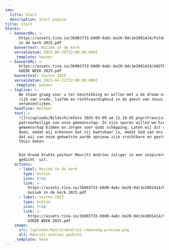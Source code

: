 ```yaml
---
seo:
  title: Start
  description: Start pagina
title: Start
blocks:
  - bannerURL: >-
      https://assets.tina.io/3b903733-b9d0-4a6c-be20-9dc3e2081414/Folder muziek
      in de kerk 2025.pdf
    bannertext: Muziek in de kerk
    vervaldatum: 2025-06-29T22:00:00.000Z
    _template: banner
  - bannerURL: >-
      https://assets.tina.io/3b903733-b9d0-4a6c-be20-9dc3e2081414/VASTEN en
      GOEDE WEEK 2025.pdf
    bannertext: Vasten 2025
    vervaldatum: 2025-04-21T22:00:00.000Z
    _template: banner
  - tagline: >-
      We staan graag voor u ter beschikking en willen met u de droom van een
      rijk van vrede, liefde en rechtvaardigheid in de geest van Jezus helpen
      verwezenlijken. 
    headline: Welkom!
    text: >
      ![](</uploads/Bildschirmfoto 2025-03-09 um 12.19.05.png>)Franciscus, de
      patroonheilige van onze gemeenschap: In zijn sporen willen we hier in onze
      gemeenschap bidden en zorgen voor Gods schepping. Laten wij dit samen
      doen, omdat wij erkennen dat zij kwetsbaar is, omdat God van ons verlangt
      dat wij van onze gekwetste aarde opnieuw zijn vruchtbare en gastvrije
      thuis maken.


      Die droom drukte pastoor Mauritz Andries zaliger in een inspirerend
      gedicht  uit.
    actions:
      - label: Muziek in de kerk
        type: button
        icon: true
        link: >-
          https://assets.tina.io/3b903733-b9d0-4a6c-be20-9dc3e2081414/Folder
          muziek in de kerk 2025.pdf
      - label: Vasten 2025
        type: button
        icon: true
        link: >-
          https://assets.tina.io/3b903733-b9d0-4a6c-be20-9dc3e2081414/VASTEN en
          GOEDE WEEK 2025.pdf
    image:
      src: /uploads/MauritzAndries-removebg-preview.png
      alt: Mauritz andries gedicht
    _template: hero
---
```


